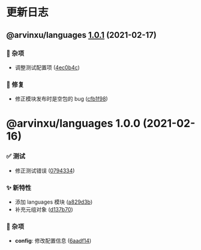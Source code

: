 # 更新日志

## @arvinxu/languages [1.0.1](https://github.com/arvinxx/translator/compare/@arvinxu/languages@1.0.0...@arvinxu/languages@1.0.1) (2021-02-17)


### 🎫 杂项

* 调整测试配置项 ([4ec0b4c](https://github.com/arvinxx/translator/commit/4ec0b4c))


### 🐛 修复

* 修正模块发布时是空包的 bug ([cfb1f98](https://github.com/arvinxx/translator/commit/cfb1f98))

# @arvinxu/languages 1.0.0 (2021-02-16)


### ✅ 测试

* 修正测试错误 ([0794334](https://github.com/arvinxx/translator/commit/0794334))


### ✨ 新特性

* 添加 languages 模块 ([a829d3b](https://github.com/arvinxx/translator/commit/a829d3b))
* 补充元组对象 ([d137b70](https://github.com/arvinxx/translator/commit/d137b70))


### 🎫 杂项

* **config**: 修改配置信息 ([6aadf14](https://github.com/arvinxx/translator/commit/6aadf14))
